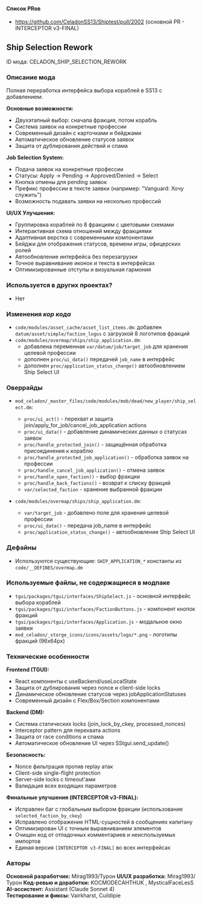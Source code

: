 #### Список PRов

- https://github.com/CeladonSS13/Shiptest/pull/2002 (основной PR - INTERCEPTOR v3-FINAL)

## Ship Selection Rework

ID мода: CELADON_SHIP_SELECTION_REWORK

### Описание мода

Полная переработка интерфейса выбора кораблей в SS13 с добавлением:

**Основные возможности:**
- Двухэтапный выбор: сначала фракция, потом корабль
- Система заявок на конкретные профессии 
- Современный дизайн с карточками и бейджами
- Автоматическое обновление статусов заявок
- Защита от дублирования действий и спама

**Job Selection System:**
- Подача заявок на конкретные профессии
- Статусы: Apply → Pending → Approved/Denied → Select
- Кнопка отмены для pending заявок
- Префикс профессии в тексте заявки (например: "Vanguard: Хочу служить")
- Возможность подавать заявки на несколько профессий

**UI/UX Улучшения:**
- Группировка кораблей по 8 фракциям с цветовыми схемами
- Интерактивная схема отношений между фракциями
- Адаптивная верстка с современными компонентами
- Бейджи для отображения статусов, времени игры, офицерских ролей
- Автообновление интерфейса без перезагрузки
- Точное выравнивание иконок и текста в интерфейсах
- Оптимизированные отступы и визуальная гармония

### Используется в других проектах?
- Нет

### Изменения *кор кода*

- `code/modules/asset_cache/asset_list_items.dm`: добавлен `datum/asset/simple/faction_logos` с загрузкой 8 логотипов фракций
- `code/modules/overmap/ships/ship_application.dm`: 
  - добавлена переменная `var/datum/job/target_job` для хранения целевой профессии
  - дополнен `proc/ui_data()` передачей `job_name` в интерфейс
  - дополнен `proc/application_status_change()` автообновлением Ship Select UI

### Оверрайды

- `mod_celadon/_master_files/code/modules/mob/dead/new_player/ship_select.dm`: 
  - `proc/ui_act()` - перехват и защита join/apply_for_job/cancel_job_application actions
  - `proc/ui_data()` - добавление динамических данных о статусах заявок
  - `proc/handle_protected_join()` - защищённая обработка присоединения к кораблю
  - `proc/handle_protected_job_application()` - обработка заявок на профессии
  - `proc/handle_cancel_job_application()` - отмена заявок
  - `proc/handle_open_faction()` - выбор фракции
  - `proc/handle_back_factions()` - возврат к списку фракций
  - `var/selected_faction` - хранение выбранной фракции

- `code/modules/overmap/ships/ship_application.dm`:
  - `var/target_job` - добавлено поле для хранения целевой профессии
  - `proc/ui_data()` - передача job_name в интерфейс
  - `proc/application_status_change()` - автообновление Ship Select UI

### Дефайны

- Используются существующие: `SHIP_APPLICATION_*` константы из `code/__DEFINES/overmap.dm`

### Используемые файлы, не содержащиеся в модпаке

- `tgui/packages/tgui/interfaces/ShipSelect.js` - основной интерфейс выбора кораблей
- `tgui/packages/tgui/interfaces/FactionButtons.js` - компонент кнопок фракций  
- `tgui/packages/tgui/interfaces/Application.js` - модальное окно заявки
- `mod_celadon/_storge_icons/icons/assets/logo/*.png` - логотипы фракций (96x64px)

### Технические особенности

**Frontend (TGUI):**
- React компоненты с useBackend/useLocalState
- Защита от дублирования через nonce и client-side locks
- Динамическое обновление статусов через jobApplicationStatuses
- Современный дизайн с Flex/Box/Section компонентами

**Backend (DM):**
- Система статических locks (join_lock_by_ckey, processed_nonces)
- Interceptor pattern для перехвата actions
- Защита от race conditions и спама
- Автоматическое обновление UI через SStgui.send_update()

**Безопасность:**
- Nonce фильтрация против replay атак  
- Client-side single-flight protection
- Server-side locks с timeout'ами
- Валидация всех входящих параметров

**Финальные улучшения (INTERCEPTOR v3-FINAL):**
- Исправлен баг с глобальным выбором фракции (использование `selected_faction_by_ckey`)
- Исправлено отображение HTML-сущностей в сообщениях капитану
- Оптимизирован UI с точным выравниванием элементов
- Очищен код от отладочных комментариев и неиспользуемых импортов
- Единая версия `[INTERCEPTOR v3-FINAL]` во всех интерфейсах

### Авторы

**Основной разработчик:**   Mirag1993/Турон
**UI/UX разработка:**   Mirag1993/Турон
**Код-ревью и доработки:** KOCMODECAHTHUK  , MysticalFaceLesS
**AI-ассистент:** Assistant (Claude Sonnet 4)  
**Тестирование и фиксы:** Vairkharst, Cuildipie
